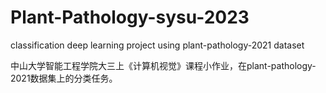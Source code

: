 # Plant-Pathology-sysu-2023
classification deep learning project using plant-pathology-2021 dataset

中山大学智能工程学院大三上《计算机视觉》课程小作业，在plant-pathology-2021数据集上的分类任务。


